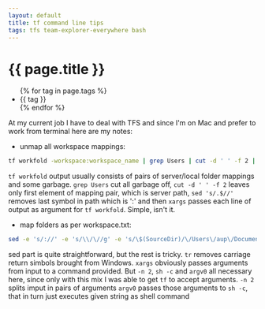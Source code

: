 ```yaml
---
layout: default
title: tf command line tips
tags: tfs team-explorer-everywhere bash
---
```


# {{ page.title }}
<ul class="tags">
  {% for tag in page.tags %}
  <li>{{ tag }}</li>
  {% endfor %}
</ul>

At my current job I have to deal with TFS and since I'm on Mac and prefer to work from terminal here are my notes:

- unmap all workspace mappings:

```bash
tf workfold -workspace:workspace_name | grep Users | cut -d ' ' -f 2 | sed 's/.$//' | xargs -I FILE tf workfold -workspace:workspace_name -unmap FILE
```
`tf workfold` output usually consists of pairs of server/local folder mappings and some garbage. `grep Users` cut all garbage off, `cut -d ' ' -f 2` leaves only first element of mapping pair, which is server path, `sed 's/.$//'` removes last symbol in path which is ':' and then `xargs` passes each line of output as argument for `tf workfold`. Simple, isn't it.

- map folders as per workspace.txt:

```bash
sed -e 's/://' -e 's/\\/\//g' -e 's/\$(SourceDir)/\/Users\/aup\/Documents\/workspace_name/' workspace.txt | tr -d '/015' | xargs -n 2 -t sh -c 'tf workfold -workspace:workspace_name -map $1 $2' argv0
```
sed part is quite straightforward, but the rest is tricky.
`tr` removes carriage return simbols brought from Windows.
`xargs` obviously passes arguments from input to a command provided. But `-n 2`, `sh -c` and `argv0` all necessary here, since only with this mix I was able to get `tf` to accept arguments.
`-n 2` splits imput in pairs of arguments
`argv0` passes those arguments to `sh -c`, that in turn just executes given string as shell command
